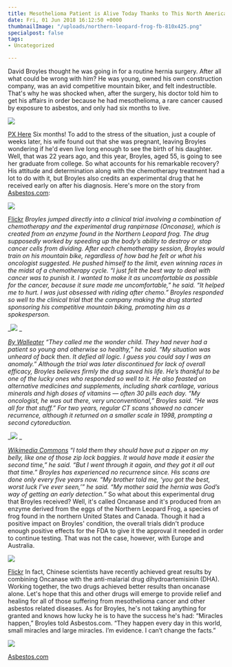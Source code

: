 ```yaml
---
title: Mesothelioma Patient is Alive Today Thanks to This North American Frog
date: Fri, 01 Jun 2018 16:12:50 +0000
thumbnailImage: "/uploads/northern-leopard-frog-fb-810x425.png"
specialpost: false
tags:
- Uncategorized

---
```

David Broyles thought he was going in for a routine hernia surgery. After all what could be wrong with him? He was young, owned his own construction company, was an avid competitive mountain biker, and felt indestructible. That's why he was shocked when, after the surgery, his doctor told him to get his affairs in order because he had mesothelioma, a rare cancer caused by exposure to asbestos, and only had six months to live. 

![](http://newsattorneys.staging.wpengine.com/wp-content/uploads/2018/06/mountain-biker.jpg)

 [PX Here](https://pxhere.com/en/photo/1366485) Six months! To add to the stress of the situation, just a couple of weeks later, his wife found out that she was pregnant, leaving Broyles wondering if he'd even live long enough to see the birth of his daughter. Well, that was 22 years ago, and this year, Broyles, aged 55, is going to see her graduate from college. So what accounts for his remarkable recovery? His attitude and determination along with the chemotherapy treatment had a lot to do with it, but Broyles also credits an experimental drug that he received early on after his diagnosis. Here's more on the story from [Asbestos.com](https://www.asbestos.com/blog/2018/01/09/mesothelioma-survivor-credits-onconase/): 

![](http://newsattorneys.staging.wpengine.com/wp-content/uploads/2018/06/home-builder.jpg) 

[Flickr](https://www.flickr.com/photos/99781513@N04/15868117604) _Broyles jumped directly into a clinical trial involving a combination of chemotherapy and the experimental drug ranpirnase (Onconase), which is created from an enzyme found in the Northern Leopard frog. The drug supposedly worked by speeding up the body’s ability to destroy or stop cancer cells from dividing. After each chemotherapy session, Broyles would train on his mountain bike, regardless of how bad he felt or what his oncologist suggested. He pushed himself to the limit, even winning races in the midst of a chemotherapy cycle. “I just felt the best way to deal with cancer was to punish it. I wanted to make it as uncomfortable as possible for the cancer, because it sure made me uncomfortable,” he said. “It helped me to hurt. I was just obsessed with riding after chemo.” Broyles responded so well to the clinical trial that the company making the drug started sponsoring his competitive mountain biking, promoting him as a spokesperson._ 

_![](http://newsattorneys.staging.wpengine.com/wp-content/uploads/2018/06/mountain-bike-1024x576.jpg) _

[_By Walleater_](https://commons.wikimedia.org/w/index.php?curid=64514398) _“They called me the wonder child. They had never had a patient so young and otherwise so healthy,” he said. “My situation was unheard of back then. It defied all logic. I guess you could say I was an anomaly.” Although the trial was later discontinued for lack of overall efficacy, Broyles believes firmly the drug saved his life. He’s thankful to be one of the lucky ones who responded so well to it. He also feasted on alternative medicines and supplements, including shark cartilage, various minerals and high doses of vitamins — often 30 pills each day. “My oncologist, he was out there, very unconventional,” Broyles said. “He was all for that stuff.” For two years, regular CT scans showed no cancer recurrence, although it returned on a smaller scale in 1998, prompting a second cytoreduction._ 

_![](http://newsattorneys.staging.wpengine.com/wp-content/uploads/2018/06/lab-mouse-epic-1024x538.png) _

[_Wikimedia Commons_](https://commons.wikimedia.org/wiki/File:Lab_mouse_mg_3263.jpg) _“I told them they should have put a zipper on my belly, like one of those zip lock baggies. It would have made it easier the second time,” he said. “But I went through it again, and they got it all out that time.” Broyles has experienced no recurrence since. His scans are done only every five years now. “My brother told me, ‘you got the best, worst luck I’ve ever seen,’” he said. “My mother said the hernia was God’s way of getting an early detection.”_ So what about this experimental drug that Broyles received? Well, it's called Oncanase and it's produced from an enzyme derived from the eggs of the Northern Leopard Frog, a species of frog found in the northern United States and Canada. Though it had a positive impact on Broyles' condition, the overall trials didn't produce enough positive effects for the FDA to give it the approval it needed in order to continue testing. That was not the case, however, with Europe and Australia. 

![](http://newsattorneys.staging.wpengine.com/wp-content/uploads/2018/06/northern-leopard-frog-1024x683.jpg) 

[Flickr](https://www.flickr.com/photos/briangratwicke/5898747773) In fact, Chinese scientists have recently achieved great results by combining Oncanase with the anti-malarial drug dihydroartemisinin (DHA). Working together, the two drugs achieved better results than oncanase alone. Let's hope that this and other drugs will emerge to provide relief and healing for all of those suffering from mesothelioma cancer and other asbestos related diseases. As for Broyles, he's not taking anything for granted and knows how lucky he is to have the success he's had: “Miracles happen,” Broyles told Asbestos.com. “They happen every day in this world, small miracles and large miracles. I’m evidence. I can’t change the facts.” 

![](http://newsattorneys.staging.wpengine.com/wp-content/uploads/2018/06/david-broyles-survivor.jpg)

 [Asbestos.com](https://www.asbestos.com/blog/2018/01/09/mesothelioma-survivor-credits-onconase/)